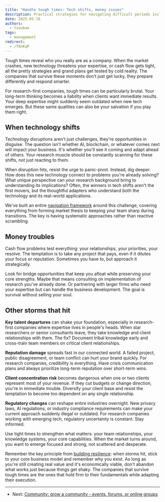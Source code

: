 ```yaml
---
title: "Handle tough times: Tech shifts, money issues"
description: Practical strategies for navigating difficult periods including technology disruptions and financial challenges. Learn how to survive setbacks and emerge stronger from adversity.
date: 2025-05-16
authors:
  - tieubao
tags:
  - management
redirect:
  - /T8nKqP
---
```


Tough times reveal who you really are as a company. When the market crashes, new technology threatens your expertise, or cash flow gets tight, all the pretty strategies and grand plans get tested by cold reality. The companies that survive these moments don't just get lucky, they prepare differently and respond smarter.

For research-first companies, tough times can be particularly brutal. Your long-term thinking becomes a liability when clients want immediate results. Your deep expertise might suddenly seem outdated when new tech emerges. But these same qualities can also be your salvation if you play them right.

## When technology shifts

Technology disruptions aren't just challenges, they're opportunities in disguise. The question isn't whether AI, blockchain, or whatever comes next will impact your business. It's whether you'll see it coming and adapt ahead of others. Your research muscle should be constantly scanning for these shifts, not just reacting to them.

When disruption hits, resist the urge to panic-pivot. Instead, dig deeper. How does this new technology connect to problems you're already solving? What unique perspective can your research background bring to understanding its implications? Often, the winners in tech shifts aren't the first movers, but the thoughtful adapters who understand both the technology and its real-world applications.

We've built an entire [navigation framework](/consulting/navigate) around this challenge, covering everything from forming market thesis to keeping your team sharp during transitions. The key is having systematic approaches rather than reactive scrambling.

## Money troubles

Cash flow problems test everything: your relationships, your priorities, your resolve. The temptation is to take any project that pays, even if it dilutes your focus or reputation. Sometimes you have to, but approach it strategically.

Look for bridge opportunities that keep you afloat while preserving your core strengths. Maybe that means consulting on implementation of research you've already done. Or partnering with larger firms who need your expertise but can handle the business development. The goal is survival without selling your soul.

## Other storms that hit

**Key talent departures** can shake your foundation, especially in research-first companies where expertise lives in people's heads. When star researchers or senior consultants leave, they take knowledge and client relationships with them. The fix? Document tribal knowledge early and cross-train team members on critical client relationships.

**Reputation damage** spreads fast in our connected world. A failed project, public disagreement, or team conflict can hurt your brand quickly. For research companies, credibility is everything. Have crisis communication plans and always prioritize long-term reputation over short-term wins.

**Client concentration risk** becomes dangerous when one or two clients represent most of your revenue. If they cut budgets or change direction, you're in immediate trouble. Diversify your client base and resist the temptation to become too dependent on any single relationship.

**Regulatory changes** can reshape entire industries overnight. New privacy laws, AI regulations, or industry compliance requirements can make your current approach suddenly illegal or outdated. For research companies working with emerging tech, regulatory uncertainty is constant. Stay informed.

Use tight times to strengthen what matters: your team relationships, your knowledge systems, your core capabilities. When the market turns around, you want to emerge focused and strong, not scattered and desperate.

Remember the key principle from [building resilience](resilience.md): when storms hit, stick to your core business model and remember why you exist. As long as you're still creating real value and it's economically viable, don't abandon what works just because things get shaky. The companies that survive tough times are the ones that hold firm to their fundamentals while adapting their execution.

---

- Next: [Community: grow a community - events, forums, or online groups](community.md)

